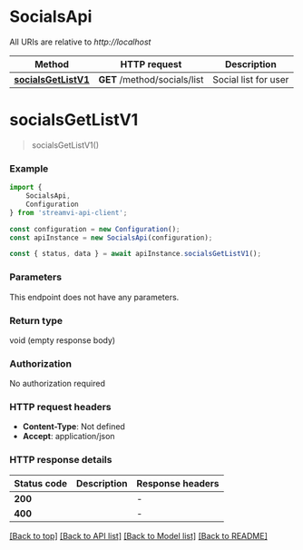 # SocialsApi

All URIs are relative to *http://localhost*

|Method | HTTP request | Description|
|------------- | ------------- | -------------|
|[**socialsGetListV1**](#socialsgetlistv1) | **GET** /method/socials/list | Social list for user|

# **socialsGetListV1**
> socialsGetListV1()


### Example

```typescript
import {
    SocialsApi,
    Configuration
} from 'streamvi-api-client';

const configuration = new Configuration();
const apiInstance = new SocialsApi(configuration);

const { status, data } = await apiInstance.socialsGetListV1();
```

### Parameters
This endpoint does not have any parameters.


### Return type

void (empty response body)

### Authorization

No authorization required

### HTTP request headers

 - **Content-Type**: Not defined
 - **Accept**: application/json


### HTTP response details
| Status code | Description | Response headers |
|-------------|-------------|------------------|
|**200** |  |  -  |
|**400** |  |  -  |

[[Back to top]](#) [[Back to API list]](../README.md#documentation-for-api-endpoints) [[Back to Model list]](../README.md#documentation-for-models) [[Back to README]](../README.md)


